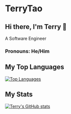 # TerryTao

## Hi there, I'm Terry 👋
A Software Engineer
### Pronouns: He/Him
## My Top Languages
[![Top Languages](https://github-readme-stats.vercel.app/api/top-langs/?username=Colorfulnia&layout=compact)](https://github.com/anuraghazra/github-readme-stats)
## My Stats
[![Terry's GitHub stats](https://github-readme-stats.vercel.app/api?username=Colorfulnia)](https://github.com/anuraghazra/github-readme-stats)
<!--
**Colorfulnia/TerryTao** is a ✨ _special_ ✨ repository because its `README.md` (this file) appears on your GitHub profile.
